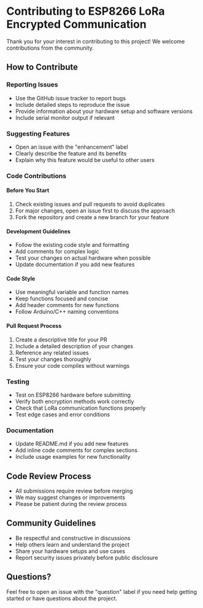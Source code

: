 # Contributing to ESP8266 LoRa Encrypted Communication

Thank you for your interest in contributing to this project! We welcome contributions from the community.

## How to Contribute

### Reporting Issues
- Use the GitHub issue tracker to report bugs
- Include detailed steps to reproduce the issue
- Provide information about your hardware setup and software versions
- Include serial monitor output if relevant

### Suggesting Features
- Open an issue with the "enhancement" label
- Clearly describe the feature and its benefits
- Explain why this feature would be useful to other users

### Code Contributions

#### Before You Start
1. Check existing issues and pull requests to avoid duplicates
2. For major changes, open an issue first to discuss the approach
3. Fork the repository and create a new branch for your feature

#### Development Guidelines
- Follow the existing code style and formatting
- Add comments for complex logic
- Test your changes on actual hardware when possible
- Update documentation if you add new features

#### Code Style
- Use meaningful variable and function names
- Keep functions focused and concise
- Add header comments for new functions
- Follow Arduino/C++ naming conventions

#### Pull Request Process
1. Create a descriptive title for your PR
2. Include a detailed description of your changes
3. Reference any related issues
4. Test your changes thoroughly
5. Ensure your code compiles without warnings

### Testing
- Test on ESP8266 hardware before submitting
- Verify both encryption methods work correctly
- Check that LoRa communication functions properly
- Test edge cases and error conditions

### Documentation
- Update README.md if you add new features
- Add inline code comments for complex sections
- Include usage examples for new functionality

## Code Review Process
- All submissions require review before merging
- We may suggest changes or improvements
- Please be patient during the review process

## Community Guidelines
- Be respectful and constructive in discussions
- Help others learn and understand the project
- Share your hardware setups and use cases
- Report security issues privately before public disclosure

## Questions?
Feel free to open an issue with the "question" label if you need help getting started or have questions about the project.
